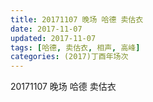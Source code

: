 ```yaml
---
title: 20171107 晚场 哈德 卖估衣
date: 2017-11-07
updated: 2017-11-07
tags: [哈德, 卖估衣, 相声, 高峰] 
categories: (2017)丁酉年场次 
---
```

20171107 晚场 哈德 卖估衣
